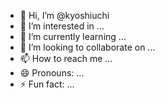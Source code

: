 - 👋 Hi, I’m @kyoshiuchi
- 👀 I’m interested in ...
- 🌱 I’m currently learning ...
- 💞️ I’m looking to collaborate on ...
- 📫 How to reach me ...
- 😄 Pronouns: ...
- ⚡ Fun fact: ...

<!---
kyoshiuchi/kyoshiuchi is a ✨ special ✨ repository because its `README.md` (this file) appears on your GitHub profile.
You can click the Preview link to take a look at your changes.
--->
